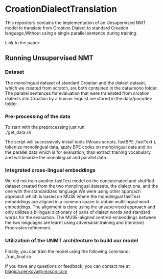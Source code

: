 # CroationDialectTranslation

This repository contains the implementation of an Unsupervised NMT model to translate from Croation Dialect to standard Croation language,Without using a single parallel sentence during training.

Link to the paper: 



## Running Unsupervised NMT
### Dataset <br>
The monolingual dataset of standard Croatian and the dialect dataset, which we created from scratch, are both contained in the data/mono folder. <br>
The parallel sentences for evaluation that were translated from croation dialects into Croatian by a human linguist are stored in the data/para/dev folder.

### Pre-processing of the data
To start with the preprocessing just run: <br>
./get_data.sh

The script will successively 
install tools (Moses scripts, fastBPE ,fastText ),
tokenize monolingual data, apply BPE codes on monolingual data and on the parallel data which is for evaluation, than extract training vocabulary and will binarize the monolingual and parallel data.


### Integrated cross-lingual embeddings
We did not train another fastText model on the concatenated and shuffled dataset created from the two monolingual datasets, the dialect one, and the one with the standardized language.We were using other approach approach which is based on MUSE where the monolingual fastText embeddings are aligned in a common space to obtain multilingual word embeddings. The alignment is done using the unsupervised approach and only utilizes a bilingual dictionary of pairs of dialect words and standard words for the evaluation. The MUSE-aligned centred embeddings between the two languages are learnt using adversarial training and (iterative) Procrustes refinement.


### Utilization of the UNMT architecture to build our model
Finally, you can train the model using the following command: <br>
./run_final.sh <br>

If you have any questions or feedback, you can contact me at blagica.penkova@ireason.com

